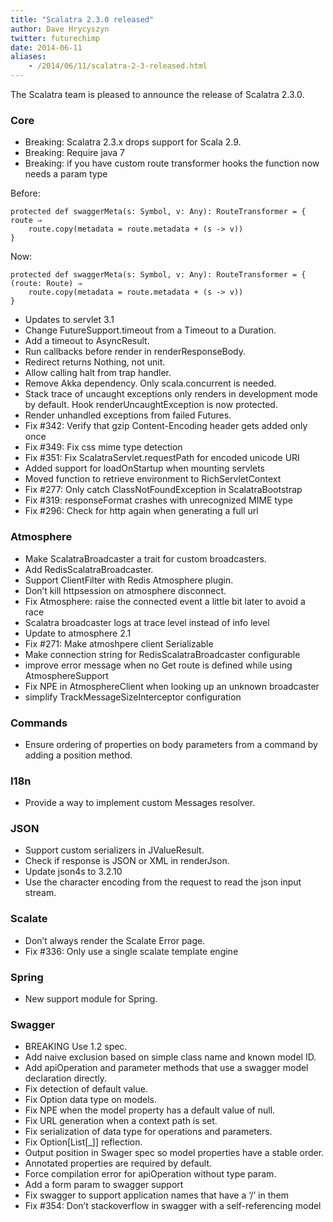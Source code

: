 ```yaml
---
title: "Scalatra 2.3.0 released"
author: Dave Hrycyszyn
twitter: futurechimp
date: 2014-06-11
aliases:
    - /2014/06/11/scalatra-2-3-released.html
---
```


The Scalatra team is pleased to announce the release of Scalatra 2.3.0.

### Core

* Breaking: Scalatra 2.3.x drops support for Scala 2.9.
* Breaking: Require java 7
* Breaking: if you have custom route transformer hooks the function now needs a param type

Before:

```
protected def swaggerMeta(s: Symbol, v: Any): RouteTransformer = { route ⇒
    route.copy(metadata = route.metadata + (s -> v))
}
```

Now:

```
protected def swaggerMeta(s: Symbol, v: Any): RouteTransformer = { (route: Route) ⇒
    route.copy(metadata = route.metadata + (s -> v))
}
```

* Updates to servlet 3.1
* Change FutureSupport.timeout from a Timeout to a Duration.
* Add a timeout to AsyncResult.
* Run callbacks before render in renderResponseBody.
* Redirect returns Nothing, not unit.
* Allow calling halt from trap handler.
* Remove Akka dependency. Only scala.concurrent is needed.
* Stack trace of uncaught exceptions only renders in development mode by default. Hook renderUncaughtException is now protected.
* Render unhandled exceptions from failed Futures.
* Fix #342: Verify that gzip Content-Encoding header gets added only once
* Fix #349: Fix css mime type detection
* Fix #351: Fix ScalatraServlet.requestPath for encoded unicode URI
* Added support for loadOnStartup when mounting servlets
* Moved function to retrieve environment to RichServletContext
* Fix #277: Only catch ClassNotFoundException in ScalatraBootstrap
* Fix #319: responseFormat crashes with unrecognized MIME type
* Fix #296: Check for http again when generating a full url

### Atmosphere

* Make ScalatraBroadcaster a trait for custom broadcasters.
* Add RedisScalatraBroadcaster.
* Support ClientFilter with Redis Atmosphere plugin.
* Don’t kill httpsession on atmosphere disconnect.
* Fix Atmosphere: raise the connected event a little bit later to avoid a race
* Scalatra broadcaster logs at trace level instead of info level
* Update to atmosphere 2.1
* Fix #271: Make atmoshpere client Serializable
* Make connection string for RedisScalatraBroadcaster configurable
* improve error message when no Get route is defined while using AtmosphereSupport
* Fix NPE in AtmosphereClient when looking up an unknown broadcaster
* simplify TrackMessageSizeInterceptor configuration

### Commands

* Ensure ordering of properties on body parameters from a command by adding a position method.

### I18n

* Provide a way to implement custom Messages resolver.

### JSON

* Support custom serializers in JValueResult.
* Check if response is JSON or XML in renderJson.
* Update json4s to 3.2.10
* Use the character encoding from the request to read the json input stream.

### Scalate

* Don’t always render the Scalate Error page.
* Fix #336: Only use a single scalate template engine

### Spring

* New support module for Spring.

### Swagger

* BREAKING Use 1.2 spec.
* Add naive exclusion based on simple class name and known model ID.
* Add apiOperation and parameter methods that use a swagger model declaration directly.
* Fix detection of default value.
* Fix Option data type on models.
* Fix NPE when the model property has a default value of null.
* Fix URL generation when a context path is set.
* Fix serialization of data type for operations and parameters.
* Fix Option[List[_]] reflection.
* Output position in Swager spec so model properties have a stable order.
* Annotated properties are required by default.
* Force compilation error for apiOperation without type param.
* Add a form param to swagger support
* Fix swagger to support application names that have a ‘/’ in them
* Fix #354: Don’t stackoverflow in swagger with a self-referencing model
